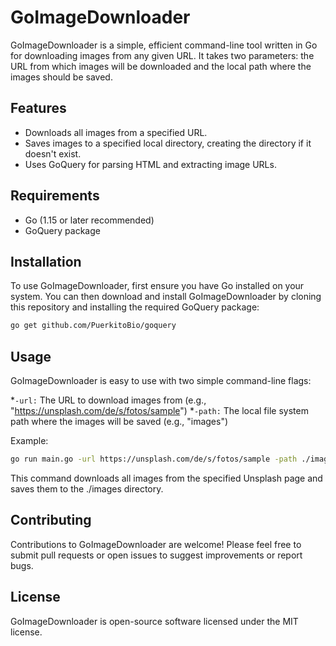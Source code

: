 # GoImageDownloader
GoImageDownloader is a simple, efficient command-line tool written in Go for downloading images from any given URL. It takes two parameters: the URL from which images will be downloaded and the local path where the images should be saved.

## Features
* Downloads all images from a specified URL.
* Saves images to a specified local directory, creating the directory if it doesn't exist.
* Uses GoQuery for parsing HTML and extracting image URLs.
## Requirements
* Go (1.15 or later recommended)
* GoQuery package
## Installation
To use GoImageDownloader, first ensure you have Go installed on your system. You can then download and install GoImageDownloader by cloning this repository and installing the required GoQuery package:

```bash
go get github.com/PuerkitoBio/goquery
```
## Usage
GoImageDownloader is easy to use with two simple command-line flags:

*`-url:` The URL to download images from (e.g., "https://unsplash.com/de/s/fotos/sample")
*`-path:` The local file system path where the images will be saved (e.g., "images")

Example:

```bash
go run main.go -url https://unsplash.com/de/s/fotos/sample -path ./images
```

This command downloads all images from the specified Unsplash page and saves them to the ./images directory.

## Contributing
Contributions to GoImageDownloader are welcome! Please feel free to submit pull requests or open issues to suggest improvements or report bugs.

## License
GoImageDownloader is open-source software licensed under the MIT license.